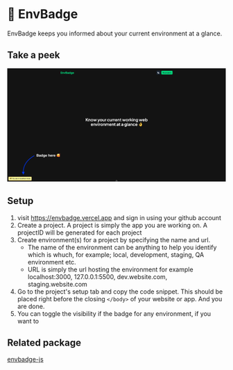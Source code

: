 # 🚧 EnvBadge

EnvBadge keeps you informed about your current environment at a glance.

## Take a peek

![alt text](screenshot.png)

## Setup

1. visit https://envbadge.vercel.app and sign in using your github account
2. Create a project. A project is simply the app you are working on. A projectID will be generated for each project
3. Create environment(s) for a project by specifying the name and url.
   - The name of the environment can be anything to help you identify which is whuch, for example; local, development, staging, QA environment etc.
   - URL is simply the url hosting the environment for example localhost:3000, 127.0.0.1:5500, dev.website.com, staging.website.com
4. Go to the project's setup tab and copy the code snippet. This should be placed right before the closing `</body>` of your website or app. And you are done.
5. You can toggle the visibility if the badge for any environment, if you want to

## Related package

[envbadge-js](https://github.com/ize-302/envbadge-js)
